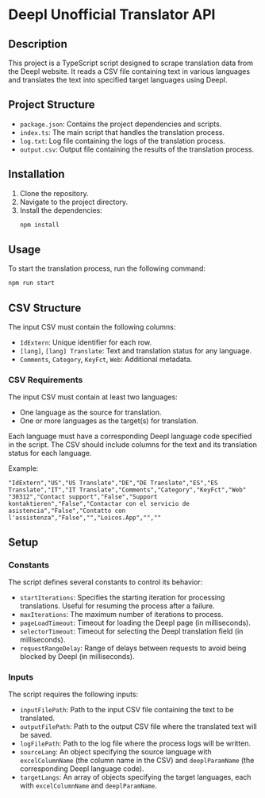 # Deepl Unofficial Translator API

## Description
This project is a TypeScript script designed to scrape translation data from the Deepl website. It reads a CSV file containing text in various languages and translates the text into specified target languages using Deepl.

## Project Structure
- `package.json`: Contains the project dependencies and scripts.
- `index.ts`: The main script that handles the translation process.
- `log.txt`: Log file containing the logs of the translation process.
- `output.csv`: Output file containing the results of the translation process.

## Installation
1. Clone the repository.
2. Navigate to the project directory.
3. Install the dependencies:
    ```sh
    npm install
    ```

## Usage
To start the translation process, run the following command:
```sh
npm run start
```

## CSV Structure
The input CSV must contain the following columns:
- `IdExtern`: Unique identifier for each row.
- `[lang]`, `[lang] Translate`: Text and translation status for any language.
- `Comments`, `Category`, `KeyFct`, `Web`: Additional metadata.

### CSV Requirements
The input CSV must contain at least two languages:
- One language as the source for translation.
- One or more languages as the target(s) for translation.

Each language must have a corresponding Deepl language code specified in the script. The CSV should include columns for the text and its translation status for each language.

Example:
```csv
"IdExtern","US","US Translate","DE","DE Translate","ES","ES Translate","IT","IT Translate","Comments","Category","KeyFct","Web"
"30312","Contact support","False","Support kontaktieren","False","Contactar con el servicio de asistencia","False","Contatto con l'assistenza","False","","Loicos.App","",""
```

## Setup

### Constants
The script defines several constants to control its behavior:
- `startIterations`: Specifies the starting iteration for processing translations. Useful for resuming the process after a failure.
- `maxIterations`: The maximum number of iterations to process.
- `pageLoadTimeout`: Timeout for loading the Deepl page (in milliseconds).
- `selectorTimeout`: Timeout for selecting the Deepl translation field (in milliseconds).
- `requestRangeDelay`: Range of delays between requests to avoid being blocked by Deepl (in milliseconds).

### Inputs
The script requires the following inputs:
- `inputFilePath`: Path to the input CSV file containing the text to be translated.
- `outputFilePath`: Path to the output CSV file where the translated text will be saved.
- `logFilePath`: Path to the log file where the process logs will be written.
- `sourceLang`: An object specifying the source language with `excelColumnName` (the column name in the CSV) and `deeplParamName` (the corresponding Deepl language code).
- `targetLangs`: An array of objects specifying the target languages, each with `excelColumnName` and `deeplParamName`.
